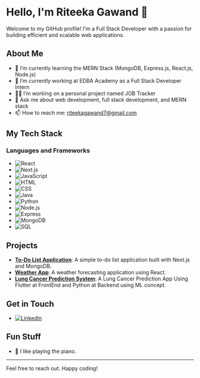 # Hello, I'm Riteeka Gawand 👋

Welcome to my GitHub profile! I'm a Full Stack Developer with a passion for building efficient and scalable web applications.

## About Me
- 🌱 I’m currently learning the MERN Stack (MongoDB, Express.js, React.js, Node.js)
- 💼 I’m currently working at EDBA Academy as a Full Stack Developer Intern
- 🧑‍💻 I’m working on a personal project named JOB Tracker
- 💬 Ask me about web development, full stack development, and MERN stack
- 📫 How to reach me: riteekagawand7@gmail.com

## My Tech Stack
### Languages and Frameworks
- ![React](https://img.shields.io/badge/-React-333333?style=flat&logo=react)
- ![Next.js](https://img.shields.io/badge/-Next.js-333333?style=flat&logo=nextdotjs)
- ![JavaScript](https://img.shields.io/badge/-JavaScript-333333?style=flat&logo=javascript)
- ![HTML](https://img.shields.io/badge/-HTML-333333?style=flat&logo=html5)
- ![CSS](https://img.shields.io/badge/-CSS-333333?style=flat&logo=css3)
- ![Java](https://img.shields.io/badge/-Java-333333?style=flat&logo=java)
- ![Python](https://img.shields.io/badge/-Python-333333?style=flat&logo=python)
- ![Node.js](https://img.shields.io/badge/-Node.js-333333?style=flat&logo=nodedotjs)
- ![Express](https://img.shields.io/badge/-Express-333333?style=flat&logo=express)
- ![MongoDB](https://img.shields.io/badge/-MongoDB-333333?style=flat&logo=mongodb)
- ![SQL](https://img.shields.io/badge/-SQL-333333?style=flat&logo=postgresql)

## Projects
- **[To-Do List Application](https://github.com/riteekagawand/To-DO-List)**: A simple to-do list application built with Next.js and MongoDB.
- **[Weather App](https://github.com/riteekagawand/Weather-App)**: A weather forecasting application using React.
- **[Lung Cancer Prediction System](https://github.com/riteekagawand/Lung-Cancer)**: A Lung Cancer Prediction App Using Flutter at FrontEnd and Python at Backend using ML concept.

## Get in Touch
- [![LinkedIn](https://img.shields.io/badge/-LinkedIn-0077B5?style=flat&logo=linkedin&logoColor=white)](https://www.linkedin.com/in/riteeka-gawand-702553212/)

## Fun Stuff
- 🎹 I like playing the piano.

---

Feel free to reach out. Happy coding!
